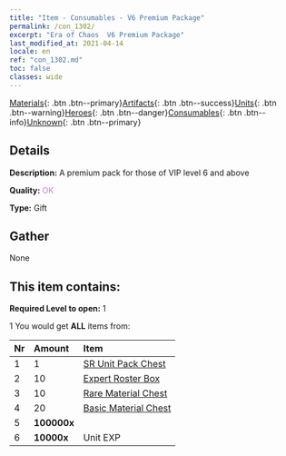 ```yaml
---
title: "Item - Consumables - V6 Premium Package"
permalink: /con_1302/
excerpt: "Era of Chaos  V6 Premium Package"
last_modified_at: 2021-04-14
locale: en
ref: "con_1302.md"
toc: false
classes: wide
---
```

 [Materials](/Items/){: .btn .btn--primary}[Artifacts](/Items/Artifacts/){: .btn .btn--success}[Units](/Items/Units/){: .btn .btn--warning}[Heroes](/Items/Heroes/){: .btn .btn--danger}[Consumables](/Items/Consumables/){: .btn .btn--info}[Unknown](/Items/Unknown/){: .btn .btn--primary}

## Details
 **Description:** A premium pack for those of VIP level 6 and above

 **Quality:** <span style="color: #DA70D6">OK</span>

 **Type:** Gift

## Gather

  None

## This item contains:

 **Required Level to open:** 1

 1 You would get **ALL** items  from:

  | Nr | Amount |     Item    |
  |:---|:-------|:------------|
  | 1 | 1 | [SR Unit Pack Chest](/Items/con_1319/) | 
  | 2 | 10 | [Expert Roster Box](/Items/con_776/) | 
  | 3 | 10 | [Rare Material Chest](/Items/con_757/) | 
  | 4 | 20 | [Basic Material Chest](/Items/con_756/) | 
  | 5 |  **100000x** | <i class="fas fa-coins"/> |  | 
  | 6 |  **10000x** | Unit EXP |  | 
